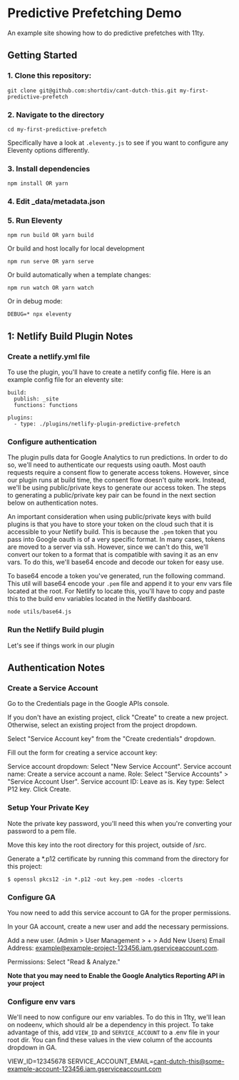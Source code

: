 # Predictive Prefetching Demo

An example site showing how to do predictive prefetches with 11ty.


## Getting Started

### 1. Clone this repository:

```
git clone git@github.com:shortdiv/cant-dutch-this.git my-first-predictive-prefetch
```


### 2. Navigate to the directory

```
cd my-first-predictive-prefetch
```

Specifically have a look at `.eleventy.js` to see if you want to configure any Eleventy options differently.

### 3. Install dependencies

```
npm install OR yarn 
```

### 4. Edit _data/metadata.json

### 5. Run Eleventy

```
npm run build OR yarn build
```

Or build and host locally for local development
```
npm run serve OR yarn serve
```

Or build automatically when a template changes:
```
npm run watch OR yarn watch
```

Or in debug mode:
```
DEBUG=* npx eleventy
```

## 1: Netlify Build Plugin Notes

### Create a netlify.yml file
To use the plugin, you'll have to create a netlify config file. Here is an example config file for an eleventy site:

```
build:
  publish: _site
  functions: functions

plugins:
  - type: ./plugins/netlify-plugin-predictive-prefetch
```

### Configure authentication
The plugin pulls data for Google Analytics to run predictions. In order to do so, we'll need to authenticate our requests using oauth. Most oauth requests require a consent flow to generate access tokens. However, since our plugin runs at build time, the consent flow doesn't quite work. Instead, we'll be using public/private keys to generate our access token. The steps to generating a public/private key pair can be found in the next section below on authentication notes.

An important consideration when using public/private keys with build plugins is that you have to store your token on the cloud such that it is accessible to your Netlify build. This is because the `.pem` token that you pass into Google oauth is of a very specific format. In many cases, tokens are moved to a server via ssh. However, since we can't do this, we'll convert our token to a format that is compatible with saving it as an env vars. To do this, we'll base64 encode and decode our token for easy use.

To base64 encode a token you've generated, run the following command. This util will base64 encode your `.pem` file and append it to your env vars file located at the root. For Netlify to locate this, you'll have to copy and paste this to the build env variables located in the Netlify dashboard. 

```
node utils/base64.js
```

### Run the Netlify Build plugin
Let's see if things work in our plugin

## Authentication Notes

### Create a Service Account
Go to the Credentials page in the Google APIs console.

If you don't have an existing project, click "Create" to create a new project. Otherwise, select an existing project from the project dropdown.

Select "Service Account key" from the "Create credentials" dropdown.

Fill out the form for creating a service account key:

Service account dropdown: Select "New Service Account".
Service account name: Create a service account a name.
Role: Select "Service Accounts" > "Service Account User".
Service account ID: Leave as is.
Key type: Select P12 key.
Click Create.

### Setup Your Private Key
Note the private key password, you'll need this when you're converting your password to a pem file.

Move this key into the root directory for this project, outside of /src.

Generate a *.p12 certificate by running this command from the directory for this project:
```
$ openssl pkcs12 -in *.p12 -out key.pem -nodes -clcerts
```

### Configure GA

You now need to add this service account to GA for the proper permissions.

In your GA account, create a new user and add the necessary permissions. 

Add a new user. (Admin > User Management > + > Add New Users)
Email Address: example@example-project-123456.iam.gserviceaccount.com.

Permissions: Select "Read & Analyze."

**Note that you may need to Enable the Google Analytics Reporting API in your project**


### Configure env vars
We'll need to now configure our env variables. To do this in 11ty, we'll lean on nodeenv, which should alr be a dependency in this project. To take advantage of this, add `VIEW_ID` and `SERVICE_ACCOUNT` to a .env file in your root dir. You can find these values in the view column of the accounts dropdown in GA.

VIEW_ID=12345678
SERVICE_ACCOUNT_EMAIL=cant-dutch-this@some-example-account-123456.iam.gserviceaccount.com
